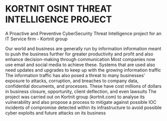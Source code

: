 # KORTNIT OSINT THREAT INTELLIGENCE PROJECT
A Proactive and Preventive CyberSecurity Threat Intelligence project for an IT Service firm - Kortnit group


Our world and business are generally run by information
information meant to push the business further for greater productivity and profit 
and also enhance decision-making through communication 
Most companies now use email and social media to achieve these.
Systems that are used also need updates and upgrades to keep up with the growing information traffic
The information traffic has also posed a threat to many businesses' exposure to attacks, corruption, and breaches to company data, confidential documents, and processes.
These have cost millions of dollars in business closure, opportunity, client deflection, and even lawsuits 
The project was carried out on Kortnit group (kortnit.com) to analyse its vulnerability and also propose a process to mitigate against possible IOC incidents of compromise detected within its infrastructure to avoid possible cyber exploits and future attacks on its business
